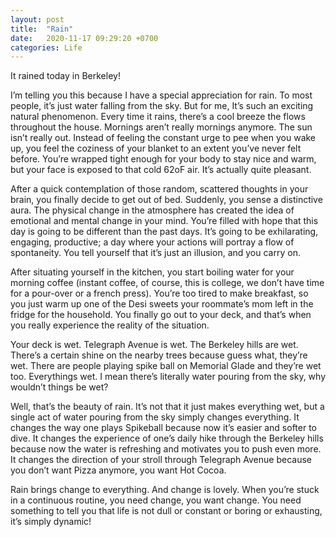 ```yaml
---
layout: post
title:  "Rain"
date:   2020-11-17 09:29:20 +0700
categories: Life
---
```

It rained today in Berkeley!

I’m telling you this because I have a special appreciation for rain. To most people, it’s just water falling from the sky.
But for me, It’s such an exciting natural phenomenon. Every time it rains, there’s a cool breeze the flows throughout the house. Mornings aren’t really mornings anymore. The sun isn’t really out. Instead of feeling the constant urge to pee when you wake up, you feel the coziness of your blanket to an extent you’ve never felt before. You’re wrapped tight enough for your body to stay nice and warm, but your face is exposed to that cold 62oF air. It’s actually quite pleasant. 

After a quick contemplation of those random, scattered thoughts in your brain, you finally decide to get out of bed. Suddenly, you sense a distinctive aura. The physical change in the atmosphere has created the idea of emotional and mental change in your mind. You’re filled with hope that this day is going to be different than the past days. It’s going to be exhilarating, engaging, productive; a day where your actions will portray a flow of spontaneity. You tell yourself that it’s just an illusion, and you carry on.

After situating yourself in the kitchen, you start boiling water for your morning coffee (instant coffee, of course, this is college, we don’t have time for a pour-over or a french press). You’re too tired to make breakfast, so you just warm up one of the Desi sweets your roommate’s mom left in the fridge for the household. You finally go out to your deck, and that’s when you really experience the reality of the situation. 

Your deck is wet. Telegraph Avenue is wet. The Berkeley hills are wet. There’s a certain shine on the nearby trees because guess what, they’re wet. There are people playing spike ball on Memorial Glade and they’re wet too. Everythings wet. I mean there’s literally water pouring from the sky, why wouldn’t things be wet?

Well, that’s the beauty of rain. It’s not that it just makes everything wet, but a single act of water pouring from the sky simply changes everything. It changes the way one plays Spikeball because now it’s easier and softer to dive. It changes the experience of one’s daily hike through the Berkeley hills because now the water is refreshing and motivates you to push even more. It changes the direction of your stroll through Telegraph Avenue because you don’t want Pizza anymore, you want Hot Cocoa. 

Rain brings change to everything. And change is lovely. When you’re stuck in a continuous routine, you need change, you want change. You need something to tell you that life is not dull or constant or boring or exhausting, it’s simply dynamic!
